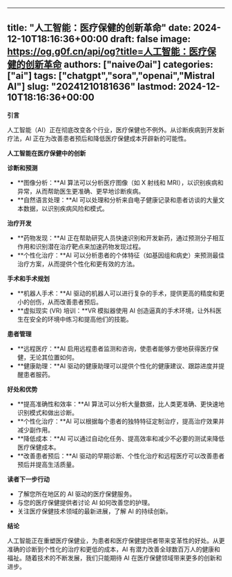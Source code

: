 
---
title: "人工智能：医疗保健的创新革命"
date: 2024-12-10T18:16:36+00:00
draft: false
image: https://og.g0f.cn/api/og?title=人工智能：医疗保健的创新革命
authors: ["naiveのai"]
categories: ["ai"]
tags: ["chatgpt","sora","openai","Mistral AI"]
slug: "20241210181636"
lastmod: 2024-12-10T18:16:36+00:00
---
**引言**

人工智能（AI）正在彻底改变各个行业，医疗保健也不例外。从诊断疾病到开发新疗法，AI 正在为改善患者预后和降低医疗保健成本开辟新的可能性。

**人工智能在医疗保健中的创新**

**诊断和预测**

* **图像分析：**AI 算法可以分析医疗图像（如 X 射线和 MRI），以识别疾病和异常，从而帮助医生更准确、更早地诊断疾病。
* **自然语言处理：**AI 可以处理和分析来自电子健康记录和患者访谈的大量文本数据，以识别疾病风险和模式。

**治疗开发**

* **药物发现：**AI 正在帮助研究人员快速识别和开发新药，通过预测分子相互作用和识别潜在治疗靶点来加速药物发现过程。
* **个性化治疗：**AI 可以分析患者的个体特征（如基因组和病史）来预测最佳治疗方案，从而提供个性化和更有效的方法。

**手术和手术规划**

* **机器人手术：**AI 驱动的机器人可以进行复杂的手术，提供更高的精度和更小的创伤，从而改善患者预后。
* **虚拟现实 (VR) 培训：**VR 模拟器使用 AI 创造逼真的手术环境，让外科医生在安全的环境中练习和提高他们的技能。

**患者管理**

* **远程医疗：**AI 启用远程患者监测和咨询，使患者能够方便地获得医疗保健，无论其位置如何。
* **健康助理：**AI 驱动的健康助理可以提供个性化的健康建议、跟踪进度并提醒患者服药。

**好处和优势**

* **提高准确性和效率：**AI 算法可以分析大量数据，比人类更准确、更快速地识别模式和做出诊断。
* **个性化治疗：**AI 可以根据每个患者的独特特征定制治疗，提高治疗效果并减少副作用。
* **降低成本：**AI 可以通过自动化任务、提高效率和减少不必要的测试来降低医疗保健成本。
* **改善患者预后：**AI 驱动的早期诊断、个性化治疗和远程医疗可以改善患者预后并提高生活质量。

**读者下一步行动**

* 了解您所在地区的 AI 驱动的医疗保健服务。
* 与您的医疗保健提供者讨论 AI 如何改善您的护理。
* 关注医疗保健技术领域的最新进展，了解 AI 的持续创新。

**结论**

人工智能正在重塑医疗保健业，为患者和医疗保健提供者带来变革性的好处。从更准确的诊断到个性化的治疗和更低的成本，AI 有潜力改善全球数百万人的健康和福祉。随着技术的不断发展，我们只能期待 AI 在医疗保健领域带来更多的创新和进步。